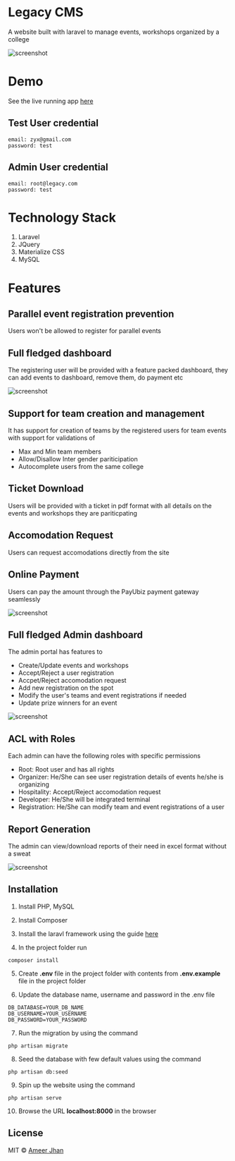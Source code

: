 # Legacy CMS #

A website built with laravel to manage events, workshops organized by a college

![screenshot](https://firebasestorage.googleapis.com/v0/b/portfolio-os-187bc.appspot.com/o/projects%2Flegacy%2Fevents.png?alt=media&token=e17525d0-417b-4954-8daa-52477f0205b2)

# Demo #

See the live running app [here](http://www.mepcoeng.ac.in/legacy17/public/)

## Test User credential ##

```
email: zyx@gmail.com
password: test
```

## Admin User credential ##

```
email: root@legacy.com
password: test
```

# Technology Stack

1. Laravel
2. JQuery
3. Materialize CSS
4. MySQL

# Features #

## Parallel event registration prevention ##

Users won't be allowed to register for parallel events

## Full fledged dashboard ##

The registering user will be provided with a feature packed dashboard, they can add events to dashboard, remove them, do payment etc

![screenshot](https://firebasestorage.googleapis.com/v0/b/portfolio-os-187bc.appspot.com/o/projects%2Flegacy%2Fdashboard.png?alt=media&token=49461b2a-5a26-48ed-8040-40067b00edbc)

## Support for team creation and management ##

It has support for creation of teams by the registered users for team events with support for validations of

* Max and Min team members
* Allow/Disallow Inter gender pariticipation
* Autocomplete users from the same college

## Ticket Download ##

Users will be provided with a ticket in pdf format with all details on the events and workshops they are pariticpating

## Accomodation Request ##

Users can request accomodations directly from the site

## Online Payment ##

Users can pay the amount through the PayUbiz payment gateway seamlessly

![screenshot](https://firebasestorage.googleapis.com/v0/b/portfolio-os-187bc.appspot.com/o/projects%2Flegacy%2Fpayment.png?alt=media&token=ae85ef05-0696-4324-b9dd-8f939075befe)

## Full fledged Admin dashboard ##

The admin portal has features to

* Create/Update events and workshops
* Accept/Reject a user registration
* Accpet/Reject accomodation request
* Add new registration on the spot
* Modify the user's teams and event registrations if needed
* Update prize winners for an event

![screenshot](https://firebasestorage.googleapis.com/v0/b/portfolio-os-187bc.appspot.com/o/projects%2Flegacy%2Fadmin_portal.png?alt=media&token=8175b177-0f32-43a4-943c-c1698d42b8a7)

## ACL with Roles ##

Each admin can have the following roles with specific permissions

* Root: Root user and has all rights
* Organizer: He/She can see user registration details of events he/she is organizing
* Hospitality: Accept/Reject accomodation request
* Developer: He/She will be integrated terminal
* Registration: He/She can modify team and event registrations of a user

## Report Generation ##

The admin can view/download reports of their need in excel format without a sweat

![screenshot](https://firebasestorage.googleapis.com/v0/b/portfolio-os-187bc.appspot.com/o/projects%2Flegacy%2Freport.png?alt=media&token=0d8e7d05-3cba-45e1-90b0-86a41e38ce65)

## Installation ##

1. Install PHP, MySQL

2. Install Composer

3. Install the laravl framework using the guide [here](https://laravel.com/docs/5.5#installation)

4. In the project folder run

```
composer install
```

5. Create __.env__ file in the project folder with contents from __.env.example__ file in the project folder

6. Update the database name, username and password in the .env file

```
DB_DATABASE=YOUR_DB_NAME
DB_USERNAME=YOUR_USERNAME
DB_PASSWORD=YOUR_PASSWORD
```

7. Run the migration by using the command

```
php artisan migrate
```

8. Seed the database with few default values using the command

```
php artisan db:seed
```

9. Spin up the website using the command

```
php artisan serve
```

10. Browse the URL __localhost:8000__ in the browser

## License ##

MIT © [Ameer Jhan](mailto:ameerjhanprof@gmail.com)